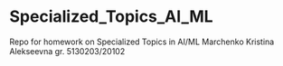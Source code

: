# Specialized_Topics_AI_ML
Repo for homework on Specialized Topics in AI/ML
Marchenko Kristina Alekseevna
gr. 5130203/20102
